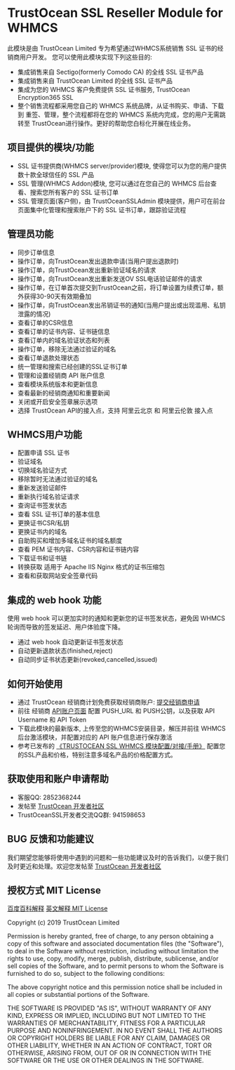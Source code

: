 # TrustOcean SSL Reseller Module for WHMCS
此模块是由 TrustOcean Limited 专为希望通过WHMCS系统销售 SSL 证书的经销商用户开发。
您可以使用此模块实现下列这些目的:
- 集成销售来自 Sectigo(formerly Comodo CA) 的全线 SSL 证书产品
- 集成销售来自 TrustOcean Limited 的全线 SSL 证书产品
- 集成为您的 WHMCS 客户免费提供 SSL 证书服务, TrustOcean Encryption365 SSL
- 整个销售流程都采用您自己的 WHMCS 系统品牌，从证书购买、申请、下载 到 重签、管理，整个流程都将在您的 WHMCS 系统内完成，您的用户无需跳转至 TrustOcean进行操作。更好的帮助您白标化开展在线业务。

## 项目提供的模块/功能
- SSL 证书提供商(WHMCS server/provider)模块, 使得您可以为您的用户提供数十款全球信任的 SSL 产品
- SSL 管理(WHMCS Addon)模块, 您可以通过在您自己的 WHMCS 后台查看、搜索您所有客户的 SSL 证书订单
- SSL 管理页面(客户侧)，由 TrustOceanSSLAdmin 模块提供，用户可在前台页面集中化管理和搜索账户下的 SSL 证书订单，跟踪验证流程

## 管理员功能
- 同步订单信息
- 操作订单，向TrustOcean发出退款申请(当用户提出退款时)
- 操作订单，向TrustOcean发出重新验证域名的请求
- 操作订单，向TrustOcean发出重新发送OV SSL电话验证邮件的请求
- 操作订单，在订单首次提交到TrustOcean之前，将订单设置为续费订单，额外获得30-90天有效期叠加
- 操作订单，向TrustOcean发出吊销证书的通知(当用户提出或出现滥用、私钥泄露的情况)
- 查看订单的CSR信息
- 查看订单的证书内容、证书链信息
- 查看订单内的域名验证状态和列表
- 操作订单，移除无法通过验证的域名
- 查看订单退款处理状态
- 统一管理和搜索已经创建的SSL证书订单
- 管理和设置经销商 API 账户信息
- 查看模块系统版本和更新信息
- 查看最新的经销商通知和重要新闻
- 关闭或开启安全签章展示选项
- 选择 TrustOcean API的接入点，支持 阿里云北京 和 阿里云伦敦 接入点

## WHMCS用户功能
- 配置申请 SSL 证书
- 验证域名
- 切换域名验证方式
- 移除暂时无法通过验证的域名
- 重新发送验证邮件
- 重新执行域名验证请求
- 查询证书签发状态
- 查看 SSL 证书订单的基本信息
- 更换证书CSR/私钥
- 更换证书内的域名
- 自助购买和增加多域名证书的域名额度
- 查看 PEM 证书内容、CSR内容和证书链内容
- 下载证书和证书链
- 转换获取 适用于 Apache IIS Nginx 格式的证书压缩包
- 查看和获取网站安全签章代码

## 集成的 web hook 功能
使用 web hook 可以更加实时的通知和更新您的证书签发状态，避免因 WHMCS 轮询而导致的签发延迟、用户体验度下降。
- 通过 web hook 自动更新证书签发状态
- 自动更新退款状态(finished,reject)
- 自动同步证书状态更新(revoked,cancelled,issued)

## 如何开始使用
- 通过 TrustOcean 经销商计划免费获取经销商账户: [提交经销商申请](https://www.trustocean.com/partner-program)
- 前往 经销商 [API账户页面](https://console.trustocean.com/partner/api-setting) 配置 PUSH_URL 和 PUSH公钥，以及获取 API Username 和 API Token
- 下载此模块的最新版本, 上传至您的WHMCS安装目录，解压并前往 WHMCS 后台激活模块，并配置对应的 API 账户信息进行保存激活
- 参考已发布的 [《TRUSTOCEAN SSL WHMCS 模块配置/对接/手册》](https://www.trustocean.com/repository/TRUSTOCEAN-WHMCS-MODULE-USERGUID.pdf) 配置您的SSL产品和价格，特别注意多域名产品的价格配置方式。

## 获取使用和账户申请帮助
- 客服QQ: 2852368244
- 发帖至 [TrustOcean 开发者社区](https://developer.trustocean.com)
- TrustOceanSSL开发者交流QQ群: 941598653

## BUG 反馈和功能建议
我们期望您能够将使用中遇到的问题和一些功能建议及时的告诉我们，以便于我们及时更近和处理。欢迎您发帖至 [TrustOcean 开发者社区](https://developer.trustocean.com)

## 授权方式 MIT License

[百度百科解释](https://baike.baidu.com/item/MIT%E8%AE%B8%E5%8F%AF%E8%AF%81)
[英文解释 MIT License](https://choosealicense.com/licenses/mit/#)

Copyright (c) 2019 TrustOcean Limited

Permission is hereby granted, free of charge, to any person obtaining a copy
of this software and associated documentation files (the "Software"), to deal
in the Software without restriction, including without limitation the rights
to use, copy, modify, merge, publish, distribute, sublicense, and/or sell
copies of the Software, and to permit persons to whom the Software is
furnished to do so, subject to the following conditions:

The above copyright notice and this permission notice shall be included in all
copies or substantial portions of the Software.

THE SOFTWARE IS PROVIDED "AS IS", WITHOUT WARRANTY OF ANY KIND, EXPRESS OR
IMPLIED, INCLUDING BUT NOT LIMITED TO THE WARRANTIES OF MERCHANTABILITY,
FITNESS FOR A PARTICULAR PURPOSE AND NONINFRINGEMENT. IN NO EVENT SHALL THE
AUTHORS OR COPYRIGHT HOLDERS BE LIABLE FOR ANY CLAIM, DAMAGES OR OTHER
LIABILITY, WHETHER IN AN ACTION OF CONTRACT, TORT OR OTHERWISE, ARISING FROM,
OUT OF OR IN CONNECTION WITH THE SOFTWARE OR THE USE OR OTHER DEALINGS IN THE
SOFTWARE.